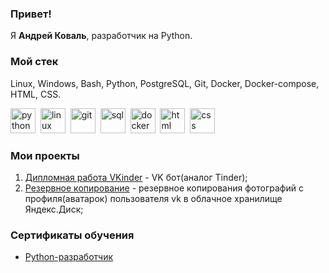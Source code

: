 ### Привет!
Я **Андрей Коваль**, разработчик на Python.

### Мой стек
Linux, Windows, Bash, Python, PostgreSQL, Git, Docker, Docker-compose, HTML, CSS.


<img src="https://cdn.jsdelivr.net/gh/devicons/devicon/icons/python/python-original.svg" title="python" width="40" height="40"/>&nbsp;
<img src="https://cdn.jsdelivr.net/gh/devicons/devicon/icons/linux/linux-original.svg" title="linux" width="40" height="40"/>&nbsp;
<img src="https://cdn.jsdelivr.net/gh/devicons/devicon/icons/git/git-plain.svg" title="git" width="40" height="40"/>&nbsp;
<img src="https://cdn.jsdelivr.net/gh/devicons/devicon/icons/postgresql/postgresql-original.svg" title="sql" width="40" height="40"/>&nbsp;
<img src="https://cdn.jsdelivr.net/gh/devicons/devicon/icons/docker/docker-plain-wordmark.svg" title="docker" width="40" height="40">&nbsp;
<img src="https://cdn.jsdelivr.net/gh/devicons/devicon/icons/html5/html5-original.svg" title="html" width="40" height="40"/>&nbsp;
<img src="https://cdn.jsdelivr.net/gh/devicons/devicon/icons/css3/css3-original.svg" title="css" width="40" height="40"/>&nbsp;

### Мои проекты 

1. [Дипломная работа VKinder](https://github.com/Kovandrey7/VKinder) - VK бот(аналог Tinder);
2. [Резервное копирование](https://github.com/Kovandrey7/Backup-VK-YADisk) - резервное копирования фотографий с профиля(аватарок) пользователя vk в облачное хранилище Яндекс.Диск;

### Сертификаты обучения
- [Python-разработчик](https://github.com/Kovandrey7/Kovandrey7/blob/main/python.pdf)
